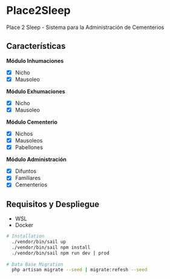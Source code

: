 # Place2Sleep

Place 2 Sleep - Sistema para la Administración de Cementerios

## Características

**Módulo Inhumaciones**
- [x] Nicho
- [x] Mausoleo

**Módulo Exhumaciones**
- [x] Nicho
- [x] Mausoleo

**Módulo Cementerio**
- [x] Nichos
- [x] Mausoleos
- [x] Pabellones

**Módulo Administración**
- [x] Difuntos
- [x] Familiares
- [x] Cementerios

## Requisitos y Despliegue

- WSL
- Docker

``` bash
# Installation
  ./vendor/bin/sail up
  ./vendor/bin/sail npm install
  ./vendor/bin/sail npm run dev | prod
  
# Data Base Migration
  php artisan migrate --seed | migrate:refesh --seed

```
